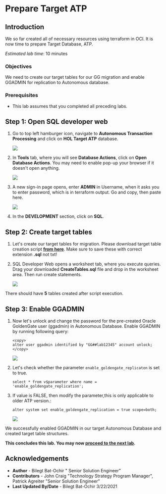 # Prepare Target ATP

## Introduction

We so far created all of necessary resources using terraform in OCI. It is now time to prepare Target Database, ATP. 

*Estimated lab time*: 10 minutes

### Objectives

We need to create our target tables for our GG migration and enable GGADMIN for replication to Autonomous database.

### Prerequisites

* This lab assumes that you completed all preceding labs.

## **Step 1**: Open SQL developer web 

1. Go to top left hamburger icon, navigate to **Autonomous Transaction Processing** and click on **HOL Target ATP** database.

	![](/images/2.atp.PNG)

2. In **Tools** tab, where you will see **Database Actions**, click on **Open Database Actions**. You may need to enable pop-up your browser if it doesn't open anything.

	![](/images/2.atp_1.PNG)

3. A new sign-in page opens, enter **ADMIN** in Username, when it asks you to enter password, which is in terraform output. Go and copy, then paste here.

	![](/images/sql_dev_1.png)

4. In the **DEVELOPMENT** section, click on **SQL**. 


## **Step 2**: Create target tables

1. Let's create our target tables for migration. Please download target table creation script **[from here](./files/CreateTables.sql)**. Make sure to save these with correct extension **.sql** not txt!

2. SQL Developer Web opens a worksheet tab, where you execute queries. Drag your downloaded **CreateTables.sql** file and drop in the worksheet area. Then run create statements.

	![](/images/sql_dev_2.png)

There should have **5** tables created after script execution.


## **Step 3**: Enable GGADMIN 

1. Now let's unlock and change the password for the pre-created Oracle GoldenGate user (ggadmin) in Autonomous Database. Enable GGADMIN by running following query:

	```
	<copy>
	alter user ggadmin identified by "GG##lab12345" account unlock;
	</copy>
	```

	![](/images/sql_dev_3.png)

2. Let's check whether the parameter `enable_goldengate_replicaton` is set to true. 

	```
	select * from v$parameter where name = 'enable_goldengate_replication';
	```

3. If value is FALSE, then modify the parameter,this is only applicable to older ATP version.:

	```
	alter system set enable_goldengate_replication = true scope=both;
	```

	![](/images/sql_dev_4.png)

We successfully enabled GGADMIN in our target Autonomous Database and created target table structures. 

**This concludes this lab. You may now [proceed to the next lab](#next).**

## Acknowledgements

* **Author** - Bilegt Bat-Ochir " Senior Solution Engineer"
* **Contributors** - John Craig "Technology Strategy Program Manager", Patrick Agreiter "Senior Solution Engineer"
* **Last Updated By/Date** - Bilegt Bat-Ochir 3/22/2021